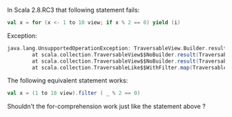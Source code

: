 In Scala 2.8.RC3 that following statement fails:

```scala
val x = for (x <- 1 to 10 view; if x % 2 == 0) yield (i)
```
Exception:
```scala
java.lang.UnsupportedOperationException: TraversableView.Builder.result
        at scala.collection.TraversableView$$NoBuilder.result(TraversableView.scala:30)
        at scala.collection.TraversableView$$NoBuilder.result(TraversableView.scala:26)
        at scala.collection.TraversableLike$$WithFilter.map(TraversableLike.scala:784)
```
The following equivalent statement works:
```scala
val x = (1 to 10 view).filter ( _ % 2 == 0) 
```
Shouldn't the for-comprehension work just like the statement above ?
